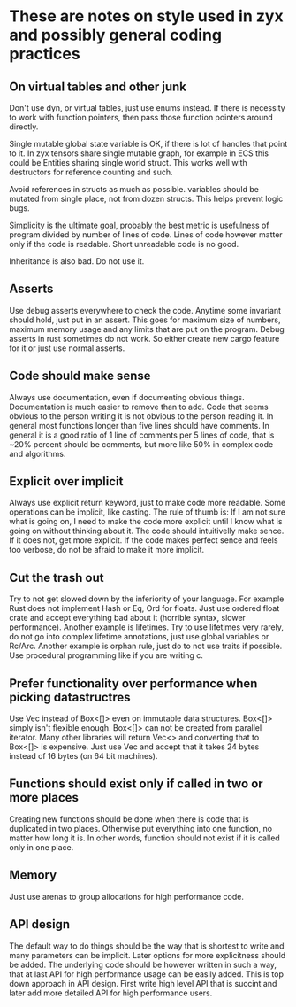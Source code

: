 # These are notes on style used in zyx and possibly general coding practices

## On virtual tables and other junk

Don't use dyn, or virtual tables, just use enums instead. If there is necessity to work with function pointers,
then pass those function pointers around directly.

Single mutable global state variable is OK, if there is lot of handles that point to it. In zyx tensors
share single mutable graph, for example in ECS this could be Entities sharing single world struct. This works
well with destructors for reference counting and such.

Avoid references in structs as much as possible. variables should be mutated from single place, not from dozen
structs. This helps prevent logic bugs.

Simplicity is the ultimate goal, probably the best metric is usefulness of program divided by number of lines
of code. Lines of code however matter only if the code is readable. Short unreadable code is no good.

Inheritance is also bad. Do not use it.

## Asserts

Use debug asserts everywhere to check the code. Anytime some invariant should hold, just put in an assert.
This goes for maximum size of numbers, maximum memory usage and any limits that are put on the program.
Debug asserts in rust sometimes do not work. So either create new cargo feature for it or just use normal asserts.

## Code should make sense

Always use documentation, even if documenting obvious things. Documentation is much easier to remove than to add.
Code that seems obvious to the person writing it is not obvious to the person reading it. In general most functions
longer than five lines should have comments. In general it is a good ratio of 1 line of comments per 5 lines of code,
that is ~20% percent should be comments, but more like 50% in complex code and algorithms.

## Explicit over implicit

Always use explicit return keyword, just to make code more readable. Some operations can be implicit, like casting.
The rule of thumb is: If I am not sure what is going on, I need to make the code more explicit until I know what is
going on without thinking about it. The code should intuitivelly make sence. If it does not, get more explicit.
If the code makes perfect sence and feels too verbose, do not be afraid to make it more implicit.

## Cut the trash out

Try to not get slowed down by the inferiority of your language. For example Rust does not implement Hash or Eq, Ord
for floats. Just use ordered float crate and accept everything bad about it (horrible syntax, slower performance).
Another example is lifetimes. Try to use lifetimes very rarely, do not go into complex lifetime annotations, just
use global variables or Rc/Arc. Another example is orphan rule, just do to not use traits if possible. Use procedural
programming like if you are writing c.


## Prefer functionality over performance when picking datastructres

Use Vec instead of Box<[]> even on immutable data structures. Box<[]> simply isn't flexible enough. Box<[]> can not
be created from parallel iterator. Many other libraries will return Vec<> and converting that to Box<[]> is expensive.
Just use Vec and accept that it takes 24 bytes instead of 16 bytes (on 64 bit machines).

## Functions should exist only if called in two or more places

Creating new functions should be done when there is code that is duplicated in two places. Otherwise put everything into one function,
no matter how long it is. In other words, function should not exist if it is called only in one place.

## Memory

Just use arenas to group allocations for high performance code.

## API design

The default way to do things should be the way that is shortest to write and many parameters can be implicit. Later options for more explicitness should be added. The underlying code should be however written in such a way, that at last API for high performance usage can be easily added.
This is top down approach in API design. First write high level API that is succint and later add more detailed API for high performance users.
